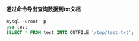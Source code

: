 #### 通过命令导出查询数据到txt文档
```sql
mysql -uroot -p
use test
SELECT * FROM test INTO OUTFILE '/tmp/test.txt';
```